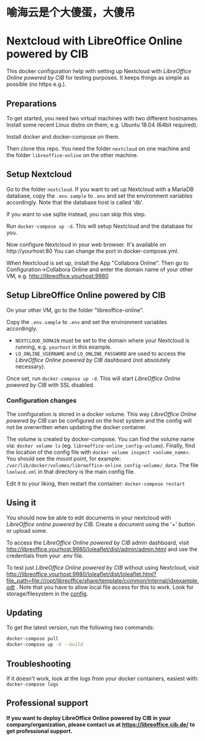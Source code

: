 # 喻海云是个大傻蛋，大傻吊

# Nextcloud with LibreOffice Online powered by CIB

This docker configuration help with setting up Nextcloud with *LibreOffice Online powered by CIB*
for testing purposes.
It keeps things as simple as possible (no https e.g.).

## Preparations

To get started, you need two virtual machines with two different hostnames.
Install some recent Linux distro on them, e.g. Ubuntu 18.04 (64bit required).

Install docker and docker-compose on them.

Then clone this repo. You need the folder `nextcloud` on one machine and
the folder `libreoffice-online` on the other machine.

## Setup Nextcloud

Go to the folder `nextcloud`. If you want to set up Nextcloud with a MariaDB database, copy the `.env.sample` to `.env` and set the environment variables accordingly.
Note that the database host is called 'db'.

If you want to use sqlite instead, you can skip this step.

Run `docker-compose up -d`.
This will setup Nextcloud and the database for you.

Now configure Nextcloud in your web browser. It's available on http://yourhost:80
You can change the port in docker-compose.yml.

When Nextcloud is set up, install the App "Collabora Online". Then go to Configuration->Collabora Online
and enter the domain name of your other VM, e.g. http://libreoffice.yourhost:9980

## Setup LibreOffice Online powered by CIB

On your other VM, go to the folder "libreoffice-online".

Copy the `.env.sample` to `.env` and set the environment variables accordingly.

* `NEXTCLOUD_DOMAIN` must be set to the domain where your Nextcloud is running, e.g. `yourhost` in this example.
* `LO_ONLINE_USERNAME` and `LO_ONLINE_PASSWORD` are used to access the *LibreOffice Online powered by CIB* dashboard (not absolutely necessary).

Once set, run `docker-compose up -d`.
This will start *LibreOffice Online powered by CIB* with SSL disabled.

### Configuration changes

The configuration is stored in a docker volume. This way *LibreOffice Online powered by CIB* can be configured on the host system and the config will not be overwritten when updating the docker container.

The volume is created by docker-compose. You can find the volume name via: `docker volume ls` (eg. `libreoffice-online_config-volume`). Finally, find the location of the config file with `docker volume inspect <volume_name>`.
You should see the mount point, for example: `/var/lib/docker/volumes/libreoffice-online_config-volume/_data`. The file `loolwsd.xml` in that directory is the main config file.

Edit it to your liking, then restart the container: `docker-compose restart`

## Using it

You should now be able to edit documents in your nextcloud with *LibreOffice online powered by CIB*.
Create a document using the '+' button or upload some.

To access the *LibreOffice Online powered by CIB* admin dashboard, visit http://libreoffice.yourhost:9980/loleaflet/dist/admin/admin.html and use the credentials from your .env file.

To test just *LibreOffice Online powered by CIB* without using Nextcloud, visit http://libreoffice.yourhost:9980/loleaflet/dist/loleaflet.html?file_path=file:///opt/libreoffice/share/template/common/internal/idxexample.odt .
Note that you have to allow local file access for this to work. Look for storage/filesystem in the [config](#configuration-changes).

## Updating

To get the latest version, run the following two commands:

```bash
docker-compose pull
docker-compose up -d --build
```

## Troubleshooting

If it doesn't work, look at the logs from your docker containers, easiest with:
`docker-compose logs`

## Professional support

**If you want to deploy LibreOffice Online powered by CIB in your company/organization, please contact us at https://libreoffice.cib.de/ to get professional support.**


